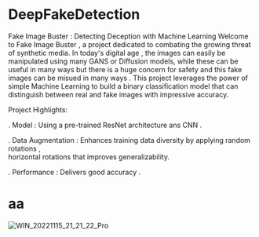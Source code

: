 # DeepFakeDetection
Fake Image Buster : Detecting Deception with Machine Learning
Welcome to Fake Image Buster , a project dedicated to combating the growing threat of synthetic media.
In today's digital age , the images can easily be manipulated using many GANS or Diffusion models, while these can be useful in many ways but there is a huge concern for safety and this fake images can be misued in many ways .
This project leverages the power of simple Machine Learning to build a binary classification model that can distinguish between real and fake images with impressive accuracy.

Project Highlights:

   . Model : Using a pre-trained ResNet architecture ans CNN .

   
   . Data Augmentation : Enhances training data diversity by applying random rotations ,  
     horizontal rotations that improves generalizability.


     
   . Performance : Delivers good accuracy .


   
# aa
![WIN_20221115_21_21_22_Pro](https://github.com/Priyam7295/DeepFakeDetection/assets/136225328/b004b665-c3f5-4874-a053-17d0728a5c90)

